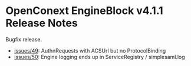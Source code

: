 # OpenConext EngineBlock v4.1.1 Release Notes #

Bugfix release.

* [issues/49](https://github.com/OpenConext/OpenConext-engineblock/issues/49): AuthnRequests with ACSUrl but no ProtocolBinding
* [issues/50](https://github.com/OpenConext/OpenConext-engineblock/issues/50): Engine logging ends up in ServiceRegistry / simplesaml.log